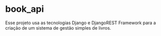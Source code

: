 # book_api
Esse projeto usa as tecnologias Django e DjangoREST Framework para a criação de um sistema de gestão simples de livros.
